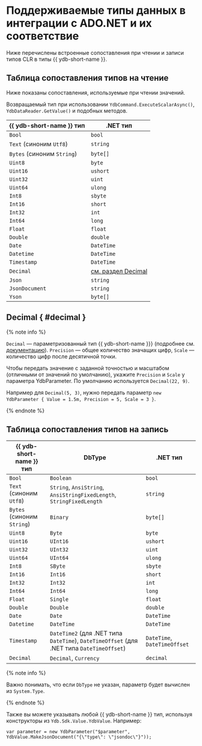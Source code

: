# Поддерживаемые типы данных в интеграции с ADO.NET и их соответствие

Ниже перечислены встроенные сопоставления при чтении и записи типов CLR в типы {{ ydb-short-name }}.

## Таблица сопоставления типов на чтение

Ниже показаны сопоставления, используемые при чтении значений.

Возвращаемый тип при использовании `YdbCommand.ExecuteScalarAsync()`, `YdbDataReader.GetValue()` и подобных методов.

| {{ ydb-short-name }} тип   | .NET тип                                         |
|----------------------------|--------------------------------------------------|
| `Bool`                     | `bool`                                           |
| `Text` (синоним `Utf8`)    | `string`                                         |
| `Bytes` (синоним `String`) | `byte[]`                                         |
| `Uint8`                    | `byte`                                           |
| `Uint16`                   | `ushort`                                         |
| `Uint32`                   | `uint`                                           |
| `Uint64`                   | `ulong`                                          |
| `Int8`                     | `sbyte`                                          |
| `Int16`                    | `short`                                          |
| `Int32`                    | `int`                                            |
| `Int64`                    | `long`                                           |
| `Float`                    | `float`                                          |
| `Double`                   | `double`                                         |
| `Date`                     | `DateTime`                                       |
| `Datetime`                 | `DateTime`                                       |
| `Timestamp`                | `DateTime`                                       |
| `Decimal`                  | [cм. раздел Decimal](./type-mapping.md/#decimal) |
| `Json`                     | `string`                                         |
| `JsonDocument`             | `string`                                         |
| `Yson`                     | `byte[]`                                         |

## Decimal { #decimal }

{% note info %}

`Decimal` — параметризованный тип {{ ydb-short-name }}} (подробнее см. [документацию](../../../../core/yql/reference/types/primitive.md#numeric)). `Precision` — общее количество значащих цифр, `Scale` — количество цифр после десятичной точки.

Чтобы передать значение с заданной точностью и масштабом (отличными от значений по умолчанию), укажите `Precision` и `Scale` у параметра YdbParameter. По умолчанию используется `Decimal(22, 9)`.

Например для `Decimal(5, 3)`, нужно передать параметр `new YdbParameter { Value = 1.5m, Precision = 5, Scale = 3 }`.

{% endnote %}

## Таблица сопоставления типов на запись

| {{ ydb-short-name }} тип   | DbType                                                                                    | .NET тип                     |
|----------------------------|-------------------------------------------------------------------------------------------|------------------------------|
| `Bool`                     | `Boolean`                                                                                 | `bool`                       |
| `Text` (синоним `Utf8`)    | `String`, `AnsiString`, `AnsiStringFixedLength`, `StringFixedLength`                      | `string`                     |
| `Bytes` (синоним `String`) | `Binary`                                                                                  | `byte[]`                     |
| `Uint8`                    | `Byte`                                                                                    | `byte`                       |
| `Uint16`                   | `UInt16`                                                                                  | `ushort`                     |
| `Uint32`                   | `UInt32`                                                                                  | `uint`                       |
| `Uint64`                   | `UInt64`                                                                                  | `ulong`                      |
| `Int8`                     | `SByte`                                                                                   | `sbyte`                      |
| `Int16`                    | `Int16`                                                                                   | `short`                      |
| `Int32`                    | `Int32`                                                                                   | `int`                        |
| `Int64`                    | `Int64`                                                                                   | `long`                       |
| `Float`                    | `Single`                                                                                  | `float`                      |
| `Double`                   | `Double`                                                                                  | `double`                     |
| `Date`                     | `Date`                                                                                    | `DateTime`                   |
| `Datetime`                 | `DateTime`                                                                                | `DateTime`                   |
| `Timestamp`                | `DateTime2` (для .NET типа `DateTime`), `DateTimeOffset` (для .NET типа `DateTimeOffset`) | `DateTime`, `DateTimeOffset` |
| `Decimal`                  | `Decimal`, `Currency`                                                                     | `decimal`                    |

{% note info %}

Важно понимать, что если `DbType` не указан, параметр будет вычислен из `System.Type`.

{% endnote %}

Также вы можете указывать любой {{ ydb-short-name }} тип, используя конструкторы из `Ydb.Sdk.Value.YdbValue`. Например:

```с#
var parameter = new YdbParameter("$parameter", YdbValue.MakeJsonDocument("{\"type\": \"jsondoc\"}")); 
```
